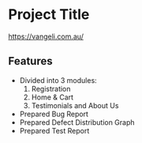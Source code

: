 # Project Title
https://vangeli.com.au/

## Features
- Divided into 3 modules:
  1. Registration
  2. Home & Cart
  3. Testimonials and About Us
- Prepared Bug Report
- Prepared Defect Distribution Graph
- Prepared Test Report


